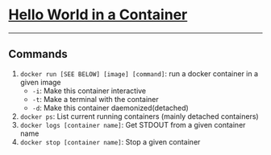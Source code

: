 # [Hello World in a Container](https://docs.docker.com/engine/userguide/containers/dockerizing/) #

----------

## Commands ##

1. `docker run [SEE BELOW] [image] [command]`: run a docker container in a given image
   * `-i`: Make this container interactive
   * `-t`: Make a terminal with the container
   * `-d`: Make this container daemonized(detached)
2. `docker ps`: List current running containers (mainly detached containers)
3. `docker logs [container name]`: Get STDOUT from a given container name
4. `docker stop [container name]`: Stop a given container









